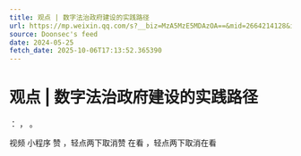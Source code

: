 ```yaml
---
title: 观点 | 数字法治政府建设的实践路径
url: https://mp.weixin.qq.com/s?__biz=MzA5MzE5MDAzOA==&mid=2664214128&idx=7&sn=d8643beab7de582fa9151db95e924658
source: Doonsec's feed
date: 2024-05-25
fetch_date: 2025-10-06T17:13:52.365390
---
```


# 观点 | 数字法治政府建设的实践路径

：
，
。

视频
小程序
赞
，轻点两下取消赞
在看
，轻点两下取消在看